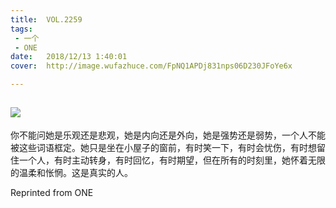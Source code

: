 ```yaml
---
title:	VOL.2259
tags:
 - 一个
 - ONE
date:	2018/12/13 1:40:01
cover:	http://image.wufazhuce.com/FpNQ1APDj831nps06D230JFoYe6x

---
```

![](http://image.wufazhuce.com/FpNQ1APDj831nps06D230JFoYe6x)
---

你不能问她是乐观还是悲观，她是内向还是外向，她是强势还是弱势，一个人不能被这些词语框定。她只是坐在小屋子的窗前，有时笑一下，有时会忧伤，有时想留住一个人，有时主动转身，有时回忆，有时期望，但在所有的时刻里，她怀着无限的温柔和怅惘。这是真实的人。
 
Reprinted from ONE

